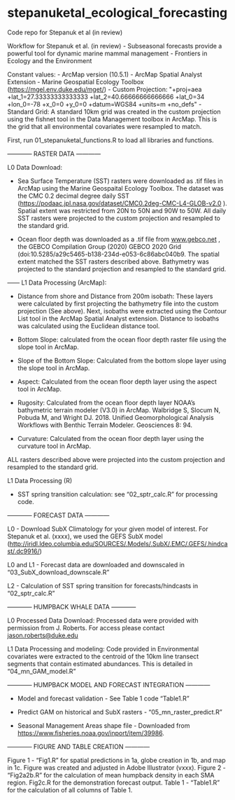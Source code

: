 # stepanuketal_ecological_forecasting
Code repo for Stepanuk et al (in review) 

Workflow for Stepanuk et al. (in review) - Subseasonal forecasts provide a powerful tool for dynamic marine mammal management - Frontiers in Ecology and the Environment

Constant values:
	- ArcMap version (10.5.1)
	- ArcMap Spatial Analyst Extension 
	- Marine Geospatial Ecology Toolbox (https://mgel.env.duke.edu/mget/) 
	- Custom Projection: "+proj=aea +lat_1=27.33333333333333 +lat_2=40.66666666666666 +lat_0=34 +lon_0=-78 +x_0=0 +y_0=0 +datum=WGS84 +units=m +no_defs"
	- Standard Grid: A standard 10km grid was created in the custom projection using the fishnet tool in the Data Management toolbox in ArcMap. This is the grid that all environmental covariates were resampled to match.

First, run 01_stepanuketal_functions.R to load all libraries and functions.

———— RASTER DATA ————

L0 Data Download:

- Sea Surface Temperature (SST) rasters were downloaded as .tif files in ArcMap using the Marine Geospaital Ecology Toolbox. The dataset was the CMC 0.2 decimal degree daily SST (https://podaac.jpl.nasa.gov/dataset/CMC0.2deg-CMC-L4-GLOB-v2.0 ). Spatial extent was restricted from 20N to 50N and 90W to 50W. All daily SST rasters were projected to the custom projection and resampled to the standard grid.

- Ocean floor depth was downloaded as a .tif file from www.gebco.net , the GEBCO Compilation Group (2020) GEBCO 2020 Grid (doi:10.5285/a29c5465-b138-234d-e053-6c86abc040b9. The spatial extent matched the SST rasters described above. Bathymetry was projected to the standard projection and resampled to the standard grid.

——
L1 Data Processing (ArcMap):

- Distance from shore and Distance from 200m isobath: These layers were calculated by first projecting the bathymetry file into the custom projection (See above). Next, isobaths were extracted using the Contour List tool in the ArcMap Spatial Analyst extension. Distance to isobaths was calculated using the Euclidean distance tool.

- Bottom Slope: calculated from the ocean floor depth raster file using the slope tool in ArcMap.

- Slope of the Bottom Slope: Calculated from the bottom slope layer using the slope tool in ArcMap.

- Aspect: Calculated from the ocean floor depth layer using the aspect tool in ArcMap.

- Rugosity: Calculated from the ocean floor depth layer NOAA’s bathymetric terrain modeler (V3.0) in ArcMap. Walbridge S, Slocum N, Pobuda M, and Wright DJ. 2018. Unified Geomorphological Analysis Workflows with Benthic Terrain Modeler. Geosciences 8: 94.

- Curvature: Calculated from the ocean floor depth layer using the curvature tool in ArcMap.

ALL rasters described above were projected into the custom projection and resampled to the standard grid.

L1 Data Processing (R)

- SST spring transition calculation: see “02_sptr_calc.R” for processing code.

———— FORECAST DATA ————

L0 - Download SubX Climatology for your given model of interest. For Stepanuk et al. (xxxx), we used the GEFS SubX model (http://iridl.ldeo.columbia.edu/SOURCES/.Models/.SubX/.EMC/.GEFS/.hindcast/.dc9916/)

L0 and L1 - Forecast data are downloaded and downscaled in “03_SubX_download_downscale.R”

L2 - Calculation of SST spring transition for forecasts/hindcasts in “02_sptr_calc.R”

———— HUMPBACK WHALE DATA ————

L0 Processed Data Download: Processed data were provided with permission from J. Roberts. For access please contact jason.roberts@duke.edu

L1 Data Processing and modeling: Code provided in Environmental covariates were extracted to the centroid of the 10km line transect segments that contain estimated abundances. This is detailed in “04_mn_GAM_model.R”

———— HUMPBACK MODEL AND FORECAST INTEGRATION ————

- Model and forecast validation - See Table 1 code “Table1.R”

- Predict GAM on historical and SubX rasters - “05_mn_raster_predict.R”

- Seasonal Management Areas shape file - Downloaded from https://www.fisheries.noaa.gov/inport/item/39986.

———— FIGURE AND TABLE CREATION ————

Figure 1 - “Fig1.R” for spatial predictions in 1a, globe creation in 1b, and map in 1c. Figure was created and adjusted in Adobe Illustrator (vxxx).
Figure 2 - “Fig2a2b.R” for the calculation of mean humpback density in each SMA region. Fig2c.R for the demonstration forecast output.
Table 1 - “Table1.R” for the calculation of all columns of Table 1.





